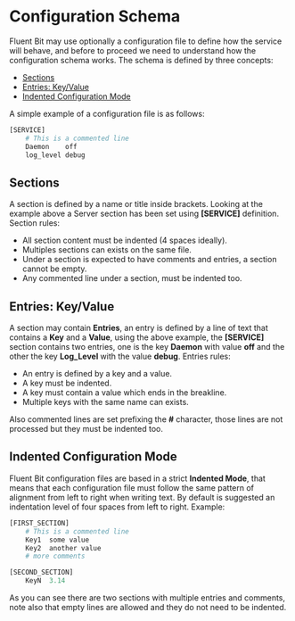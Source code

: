 # Configuration Schema

Fluent Bit may use optionally a configuration file to define how the service will behave, and before to proceed we need to understand how the configuration schema works. The schema is defined by three concepts:

* [Sections](schema.md#sections)
* [Entries: Key/Value](schema.md#entries_kv)
* [Indented Configuration Mode](schema.md#indented_mode)

A simple example of a configuration file is as follows:

```python
[SERVICE]
    # This is a commented line
    Daemon    off
    log_level debug
```

## Sections <a id="sections"></a>

A section is defined by a name or title inside brackets. Looking at the example above a Server section has been set using **\[SERVICE\]** definition. Section rules:

* All section content must be indented \(4 spaces ideally\).
* Multiples sections can exists on the same file.
* Under a section is expected to have comments and entries, a section cannot be empty.
* Any commented line under a section, must be indented too.

## Entries: Key/Value <a id="entries_kv"></a>

A section may contain **Entries**, an entry is defined by a line of text that contains a **Key** and a **Value**, using the above example, the **\[SERVICE\]** section contains two entries, one is the key **Daemon** with value **off** and the other the key **Log\_Level** with the value **debug**. Entries rules:

* An entry is defined by a key and a value.
* A key must be indented.
* A key must contain a value which ends in the breakline.
* Multiple keys with the same name can exists.

Also commented lines are set prefixing the **\#** character, those lines are not processed but they must be indented too.

## Indented Configuration Mode <a id="indented_mode"></a>

Fluent Bit configuration files are based in a strict **Indented Mode**, that means that each configuration file must follow the same pattern of alignment from left to right when writing text. By default is suggested an indentation level of four spaces from left to right. Example:

```python
[FIRST_SECTION]
    # This is a commented line
    Key1  some value
    Key2  another value
    # more comments

[SECOND_SECTION]
    KeyN  3.14
```

As you can see there are two sections with multiple entries and comments, note also that empty lines are allowed and they do not need to be indented.

